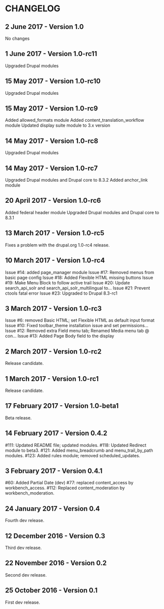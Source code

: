 CHANGELOG
=========

2 June 2017 - Version 1.0
----------------------------
  No changes

1 June 2017 - Version 1.0-rc11
----------------------------
  Upgraded Drupal modules

15 May 2017 - Version 1.0-rc10
----------------------------
  Upgraded Drupal modules

15 May 2017 - Version 1.0-rc9
----------------------------
  Added allowed_formats module
  Added content_translation_workflow module
  Updated display suite module to 3.x version

14 May 2017 - Version 1.0-rc8
----------------------------
  Upgraded Drupal modules

14 May 2017 - Version 1.0-rc7
----------------------------
  Upgraded Drupal modules and Drupal core to 8.3.2
  Added anchor_link module

20 April 2017 - Version 1.0-rc6
----------------------------
  Added federal header module
  Upgraded Drupal modules and Drupal core to 8.3.1

13 March 2017 - Version 1.0-rc5
----------------------------
  Fixes a problem with the drupal.org 1.0-rc4 release.

10 March 2017 - Version 1.0-rc4
----------------------------
  Issue #14: added page_manager module
  Issue #17: Removed menus from basic page config
  Issue #18: Added Flexible HTML missing buttons
  Issue #19: Make Menu Block to follow active trail
  Issue #20: Update search_api_solr and search_api_solr_multilingual to…
  Issue #21: Prevent ctools fatal error
  Issue #23: Upgraded to Drupal 8.3-rc1

3 March 2017 - Version 1.0-rc3
----------------------------
  Issue #6: removed Basic HTML; set Flexible HTML as default input format
  Issue #10: Fixed toolbar_theme installation issue and set permissions…
  Issue #12: Removed extra Field menu tab; Renamed Media menu tab @ con…
  Issue #13: Added Page Body field to the display

2 March 2017 - Version 1.0-rc2
----------------------------
  Release candidate.

1 March 2017 - Version 1.0-rc1
----------------------------
  Release candidate.

17 February 2017 - Version 1.0-beta1
----------------------------
  Beta release.

14 February 2017 - Version 0.4.2
----------------------------
  #111: Updated README file; updated modules.
  #118: Updated Redirect module to beta3.
  #121: Added menu_breadcrumb and menu_trail_by_path modules.
  #123: Added rules module; removed scheduled_updates.

3 February 2017 - Version 0.4.1
----------------------------
  #60: Added Partial Date (dev)
  #77: replaced content_access by workbench_access.
  #112: Replaced content_moderation by workbench_moderation.

24 January 2017 - Version 0.4
----------------------------
  Fourth dev release.

12 December 2016 - Version 0.3
----------------------------
  Third dev release.

22 November 2016 - Version 0.2
----------------------------
  Second dev release.

25 October 2016 - Version 0.1
------------------------------
  First dev release.
